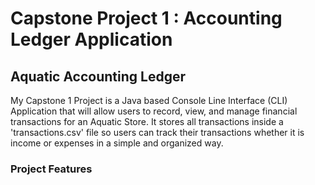 # Capstone Project 1 : Accounting Ledger Application
## Aquatic Accounting Ledger
My Capstone 1 Project is a Java based Console Line Interface (CLI) Application
that will allow users to record, view, and manage financial transactions for an
Aquatic Store. It stores all transactions inside a 'transactions.csv' file so 
users can track their transactions whether it is income or expenses in a simple
and organized way. 

### Project Features
